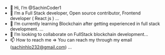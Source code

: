 - 👋 Hi, I’m @SachinCoder1
- 👀 I’m a Full Stack developer, Open source contributor, Frontend developer ( React js ) ...
- 🌱 I’m currently learning Blockchain after getting experienced in full stack development. ...
- 💞️ I’m looking to collaborate on FullStack blockchain development...
- 📫 How to reach me => You can reach my through my email (sachinhlo232@gmail.com) ...

<!---
SachinCoder1/SachinCoder1 is a ✨ special ✨ repository because its `README.md` (this file) appears on your GitHub profile.
You can click the Preview link to take a look at your changes.
--->
